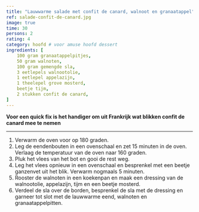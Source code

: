 ```yaml
---
title: "Lauwwarme salade met confit de canard, walnoot en granaatappel"
ref: salade-confit-de-canard.jpg
image: true
time: 30
persons: 2
rating: 4
category: hoofd # voor amuse hoofd dessert
ingredients: [
	100 gram granaatappelpitjes,
	50 gram walnoten,
	100 gram gemengde sla,
	3 eetlepels walnootolie,
	1 eetlepel appelazijn,
	1 theelepel grove mosterd,
	beetje tijm,
	2 stukken confit de canard,
]
---
```


**Voor een quick fix is het handiger om uit Frankrijk wat blikken confit de canard mee te nemen**

---

1. Verwarm de oven voor op 180 graden.
2. Leg de eendenbouten in een ovenschaal en zet 15 minuten in de oven. Verlaag de temperatuur van de oven naar 160 graden.
3. Pluk het vlees van het bot en gooi de rest weg.
4. Leg het vlees opnieuw in een ovenschaal en besprenkel met een beetje ganzenvet uit het blik. Verwarm nogmaals 5 minuten.
5. Rooster de walnoten in een koekenpan en maak een dressing van de walnootolie, appelazijn, tijm en een beetje mosterd.
6. Verdeel de sla over de borden, besprenkel de sla met de dressing en garneer tot slot met de lauwwarme eend, walnoten en granaatappelpitten.